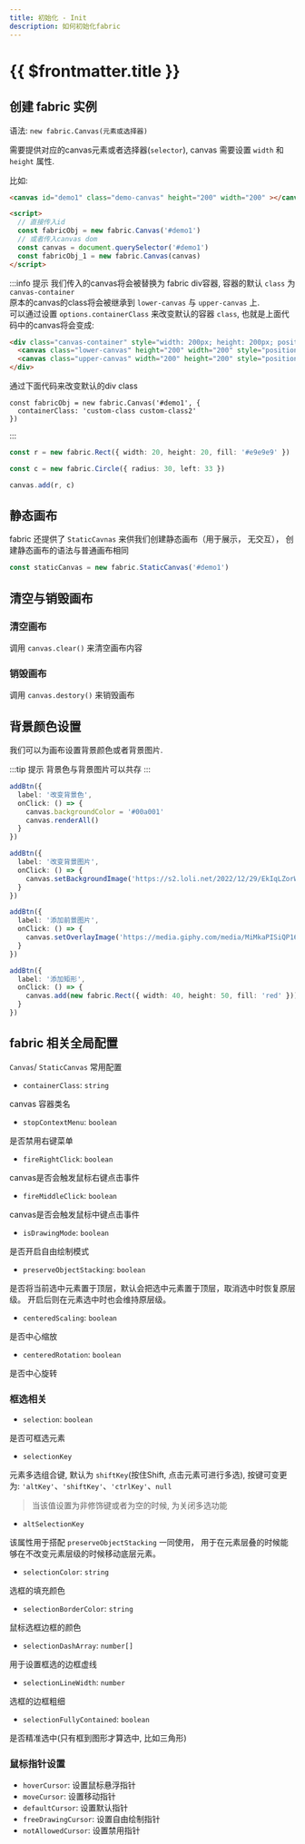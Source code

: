```yaml
---
title: 初始化 - Init
description: 如何初始化fabric
---
```

<style>
.demo-canvas {
  border: 1px solid var(--vp-c-divider-light);
}
</style>

# {{ $frontmatter.title }}

## 创建 fabric 实例

语法: `new fabric.Canvas(元素或选择器)`

需要提供对应的canvas元素或者选择器(`selector`), canvas 需要设置 `width` 和 `height` 属性.

比如:

```html
<canvas id="demo1" class="demo-canvas" height="200" width="200" ></canvas>

<script>
  // 直接传入id
  const fabricObj = new fabric.Canvas('#demo1')
  // 或者传入canvas dom
  const canvas = document.querySelector('#demo1')
  const fabricObj_1 = new fabric.Canvas(canvas)
</script>
```

:::info 提示
我们传入的canvas将会被替换为 fabric div容器, 容器的默认 `class` 为 `canvas-container`  
原本的canvas的class将会被继承到 `lower-canvas` 与 `upper-canvas` 上.  
可以通过设置 `options.containerClass` 来改变默认的容器 `class`, 也就是上面代码中的canvas将会变成:
```html
<div class="canvas-container" style="width: 200px; height: 200px; position: relative; user-select: none;">
  <canvas class="lower-canvas" height="200" width="200" style="position: absolute; width: 200px; height: 200px; left: 0px; top: 0px; touch-action: none; user-select: none;"></canvas>
  <canvas class="upper-canvas" width="200" height="200" style="position: absolute; width: 200px; height: 200px; left: 0px; top: 0px; touch-action: none; user-select: none; cursor: default;"></canvas>
</div>
```
通过下面代码来改变默认的div class
```ts{2}
const fabricObj = new fabric.Canvas('#demo1', {
  containerClass: 'custom-class custom-class2'
})
```
:::


<Runnable type="view">

```ts
const r = new fabric.Rect({ width: 20, height: 20, fill: '#e9e9e9' })

const c = new fabric.Circle({ radius: 30, left: 33 })

canvas.add(r, c)
```

</Runnable>


<script setup lang="ts">
import Runnable from '../components/Runnable.vue'
</script>

## 静态画布

fabric 还提供了 `StaticCavnas` 来供我们创建静态画布（用于展示， 无交互），
创建静态画布的语法与普通画布相同 

```ts
const staticCanvas = new fabric.StaticCanvas('#demo1')
```

## 清空与销毁画布

### 清空画布

调用 `canvas.clear()` 来清空画布内容

### 销毁画布

调用 `canvas.destory()` 来销毁画布


## 背景颜色设置

我们可以为画布设置背景颜色或者背景图片.

:::tip 提示
背景色与背景图片可以共存
:::

<Runnable type="view">

```ts
addBtn({
  label: '改变背景色',
  onClick: () => {
    canvas.backgroundColor = '#00a001'
    canvas.renderAll()
  }
})

addBtn({
  label: '改变背景图片',
  onClick: () => {
    canvas.setBackgroundImage('https://s2.loli.net/2022/12/29/EkIqLZorWHKY4TA.webp', canvas.renderAll.bind(canvas))
  }
})

addBtn({
  label: '添加前景图片',
  onClick: () => {
    canvas.setOverlayImage('https://media.giphy.com/media/MiMkaPISiQP16xZpQT/giphy.gif', canvas.renderAll.bind(canvas))
  }
})

addBtn({
  label: '添加矩形',
  onClick: () => {
    canvas.add(new fabric.Rect({ width: 40, height: 50, fill: 'red' }))
  }
})
```

</Runnable>


## fabric 相关全局配置

`Canvas`/ `StaticCanvas` 常用配置

+ `containerClass`: `string`

canvas 容器类名

+ `stopContextMenu`: `boolean`

是否禁用右键菜单

+ `fireRightClick`: `boolean`

canvas是否会触发鼠标右键点击事件

+ `fireMiddleClick`: `boolean`

canvas是否会触发鼠标中键点击事件

+ `isDrawingMode`: `boolean`

是否开启自由绘制模式

+ `preserveObjectStacking`: `boolean`

是否将当前选中元素置于顶层，默认会把选中元素置于顶层，取消选中时恢复原层级。
开启后则在元素选中时也会维持原层级。

+ `centeredScaling`: `boolean`

是否中心缩放

+ `centeredRotation`: `boolean`

是否中心旋转

### 框选相关

+ `selection`: `boolean`

是否可框选元素

+ `selectionKey`

元素多选组合键, 默认为 `shiftKey`(按住Shift, 点击元素可进行多选), 按键可变更为:
`'altKey'`、`'shiftKey'`、`'ctrlKey'`、`null`

> 当该值设置为非修饰键或者为空的时候, 为关闭多选功能

+ `altSelectionKey`

该属性用于搭配 `preserveObjectStacking` 一同使用， 用于在元素层叠的时候能够在不改变元素层级的时候移动底层元素。

+ `selectionColor`: `string`

选框的填充颜色

+ `selectionBorderColor`: `string`

鼠标选框边框的颜色

+ `selectionDashArray`: `number[]`

用于设置框选的边框虚线

+ `selectionLineWidth`: `number`

选框的边框粗细

+ `selectionFullyContained`: `boolean`

是否精准选中(只有框到图形才算选中, 比如三角形)

### 鼠标指针设置

+ `hoverCursor`: 设置鼠标悬浮指针
+ `moveCursor`: 设置移动指针
+ `defaultCursor`: 设置默认指针
+ `freeDrawingCursor`: 设置自由绘制指针
+ `notAllowedCursor`: 设置禁用指针
